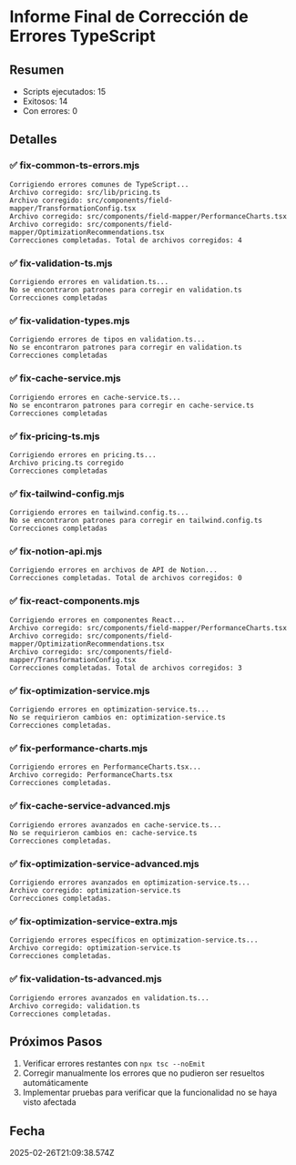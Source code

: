 # Informe Final de Corrección de Errores TypeScript

## Resumen
- Scripts ejecutados: 15
- Exitosos: 14
- Con errores: 0

## Detalles

### ✅ fix-common-ts-errors.mjs
```
Corrigiendo errores comunes de TypeScript...
Archivo corregido: src/lib/pricing.ts
Archivo corregido: src/components/field-mapper/TransformationConfig.tsx
Archivo corregido: src/components/field-mapper/PerformanceCharts.tsx
Archivo corregido: src/components/field-mapper/OptimizationRecommendations.tsx
Correcciones completadas. Total de archivos corregidos: 4

```

### ✅ fix-validation-ts.mjs
```
Corrigiendo errores en validation.ts...
No se encontraron patrones para corregir en validation.ts
Correcciones completadas

```

### ✅ fix-validation-types.mjs
```
Corrigiendo errores de tipos en validation.ts...
No se encontraron patrones para corregir en validation.ts
Correcciones completadas

```

### ✅ fix-cache-service.mjs
```
Corrigiendo errores en cache-service.ts...
No se encontraron patrones para corregir en cache-service.ts
Correcciones completadas

```

### ✅ fix-pricing-ts.mjs
```
Corrigiendo errores en pricing.ts...
Archivo pricing.ts corregido
Correcciones completadas

```

### ✅ fix-tailwind-config.mjs
```
Corrigiendo errores en tailwind.config.ts...
No se encontraron patrones para corregir en tailwind.config.ts
Correcciones completadas

```

### ✅ fix-notion-api.mjs
```
Corrigiendo errores en archivos de API de Notion...
Correcciones completadas. Total de archivos corregidos: 0

```

### ✅ fix-react-components.mjs
```
Corrigiendo errores en componentes React...
Archivo corregido: src/components/field-mapper/PerformanceCharts.tsx
Archivo corregido: src/components/field-mapper/OptimizationRecommendations.tsx
Archivo corregido: src/components/field-mapper/TransformationConfig.tsx
Correcciones completadas. Total de archivos corregidos: 3

```

### ✅ fix-optimization-service.mjs
```
Corrigiendo errores en optimization-service.ts...
No se requirieron cambios en: optimization-service.ts
Correcciones completadas.

```

### ✅ fix-performance-charts.mjs
```
Corrigiendo errores en PerformanceCharts.tsx...
Archivo corregido: PerformanceCharts.tsx
Correcciones completadas.

```

### ✅ fix-cache-service-advanced.mjs
```
Corrigiendo errores avanzados en cache-service.ts...
No se requirieron cambios en: cache-service.ts
Correcciones completadas.

```

### ✅ fix-optimization-service-advanced.mjs
```
Corrigiendo errores avanzados en optimization-service.ts...
Archivo corregido: optimization-service.ts
Correcciones completadas.

```

### ✅ fix-optimization-service-extra.mjs
```
Corrigiendo errores específicos en optimization-service.ts...
Archivo corregido: optimization-service.ts
Correcciones completadas.

```

### ✅ fix-validation-ts-advanced.mjs
```
Corrigiendo errores avanzados en validation.ts...
Archivo corregido: validation.ts
Correcciones completadas.

```


## Próximos Pasos
1. Verificar errores restantes con `npx tsc --noEmit`
2. Corregir manualmente los errores que no pudieron ser resueltos automáticamente
3. Implementar pruebas para verificar que la funcionalidad no se haya visto afectada

## Fecha
2025-02-26T21:09:38.574Z

